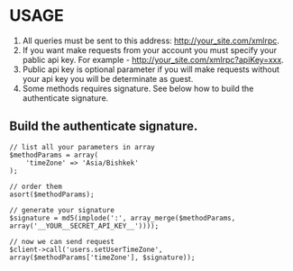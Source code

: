 # USAGE

1. All queries must be sent to this address: http://your_site.com/xmlrpc.
2. If you want make requests from your account you must specify your pablic api key. For example - http://your_site.com/xmlrpc?apiKey=xxx.
3. Public api key is optional parameter if you will make requests without your api key you will be determinate as guest.
4. Some methods requires signature. See below how to build the authenticate signature.

## Build the authenticate signature.

    // list all your parameters in array
    $methodParams = array(
        'timeZone' => 'Asia/Bishkek'
    );

    // order them
    asort($methodParams);

    // generate your signature
    $signature = md5(implode(':', array_merge($methodParams, array('__YOUR__SECRET_API_KEY__'))));

    // now we can send request
    $client->call('users.setUserTimeZone', array($methodParams['timeZone'], $signature));